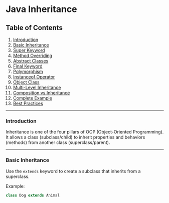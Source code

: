 # Java Inheritance

## Table of Contents
1. [Introduction](#introduction)
2. [Basic Inheritance](#basic-inheritance)
3. [Super Keyword](#super-keyword)
4. [Method Overriding](#method-overriding)
5. [Abstract Classes](#abstract-classes)
6. [Final Keyword](#final-keyword)
7. [Polymorphism](#polymorphism)
8. [Instanceof Operator](#instanceof-operator)
9. [Object Class](#object-class)
10. [Multi-Level Inheritance](#multi-level-inheritance)
11. [Composition vs Inheritance](#composition-vs-inheritance)
12. [Complete Example](#complete-example)
13. [Best Practices](#best-practices)

---

### Introduction

Inheritance is one of the four pillars of OOP (Object-Oriented Programming). It allows a class (subclass/child) to inherit properties and behaviors (methods) from another class (superclass/parent).

---

### Basic Inheritance

Use the `extends` keyword to create a subclass that inherits from a superclass.

Example:
```java
class Dog extends Animal

